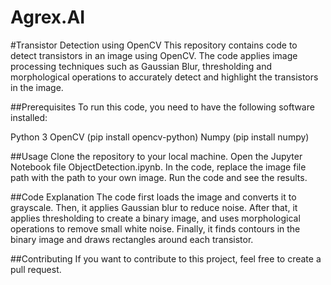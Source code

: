 # Agrex.AI

#Transistor Detection using OpenCV
This repository contains code to detect transistors in an image using OpenCV. The code applies image processing techniques such as Gaussian Blur, thresholding and morphological operations to accurately detect and highlight the transistors in the image.

##Prerequisites
To run this code, you need to have the following software installed:

Python 3
OpenCV (pip install opencv-python)
Numpy (pip install numpy)

##Usage
Clone the repository to your local machine.
Open the Jupyter Notebook file ObjectDetection.ipynb.
In the code, replace the image file path with the path to your own image.
Run the code and see the results.

##Code Explanation
The code first loads the image and converts it to grayscale. Then, it applies Gaussian blur to reduce noise. After that, it applies thresholding to create a binary image, and uses morphological operations to remove small white noise. Finally, it finds contours in the binary image and draws rectangles around each transistor.

##Contributing
If you want to contribute to this project, feel free to create a pull request.






